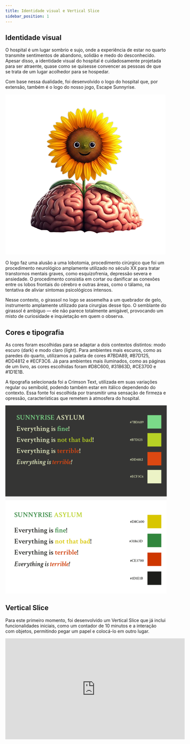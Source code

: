 ```yaml
---
title: Identidade visual e Vertical Slice
sidebar_position: 1
---
```


## Identidade visual

O hospital é um lugar sombrio e sujo, onde a experiência de estar no quarto transmite sentimentos de abandono, solidão e medo do desconhecido. Apesar disso, a identidade visual do hospital é cuidadosamente projetada para ser atraente, quase como se quisesse convencer as pessoas de que se trata de um lugar acolhedor para se hospedar.

Com base nessa dualidade, foi desenvolvido o logo do hospital que, por extensão, também é o logo do nosso jogo, Escape Sunnyrise.

![Girassol](../../../assets/girassol-original.png)

O logo faz uma alusão a uma lobotomia, procedimento cirúrgico que foi um procedimento neurológico amplamente utilizado no século XX para tratar transtornos mentais graves, como esquizofrenia, depressão severa e ansiedade. O procedimento consistia em cortar ou danificar as conexões entre os lobos frontais do cérebro e outras áreas, como o tálamo, na tentativa de aliviar sintomas psicológicos intensos.

Nesse contexto, o girassol no logo se assemelha a um quebrador de gelo, instrumento amplamente utilizado para cirurgias desse tipo. O semblante do girassol é ambíguo — ele não parece totalmente amigável, provocando um misto de curiosidade e inquietação em quem o observa.

## Cores e tipografia

As cores foram escolhidas para se adaptar a dois contextos distintos: modo escuro (dark) e modo claro (light). Para ambientes mais escuros, como as paredes do quarto, utilizamos a paleta de cores #7BDA89, #B7D125, #DD4812 e #ECF3C6. Já para ambientes mais iluminados, como as páginas de um livro, as cores escolhidas foram #D8C600, #31863D, #CE3700 e #1D1E1B.

A tipografia selecionada foi a Crimson Text, utilizada em suas variações regular ou semibold, podendo também estar em itálico dependendo do contexto. Essa fonte foi escolhida por transmitir uma sensação de firmeza e opressão, características que remetem à atmosfera do hospital.

![Identidade visual](../../../assets/identidade-visual.png)

## Vertical Slice

Para este primeiro momento, foi desenvolvido um Vertical Slice que já inclui funcionalidades iniciais, como um contador de 10 minutos e a interação com objetos, permitindo pegar um papel e colocá-lo em outro lugar.

<iframe 
  width="560" 
  height="315" 
  src="https://www.youtube.com/embed/moU2e-pC34c" 
  title="YouTube video player" 
  frameborder="0" 
  allow="accelerometer; autoplay; clipboard-write; encrypted-media; gyroscope; picture-in-picture" 
  allowfullscreen>
</iframe>
